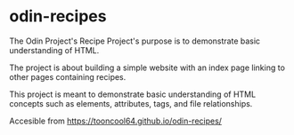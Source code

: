 # odin-recipes

The Odin Project's Recipe Project's purpose is to demonstrate basic understanding of HTML.

The project is about building a simple website with an index page linking to other pages containing recipes.

This project is meant to demonstrate basic understanding of HTML concepts such as elements, attributes, tags, and file relationships.

Accesible from https://tooncool64.github.io/odin-recipes/